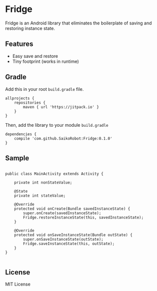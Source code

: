 # Fridge

Fridge is an Android library that eliminates the boilerplate of saving and restoring instance state.


## Features
- Easy save and restore
- Tiny footprint (works in runtime)


## Gradle

Add this in your root `build.gradle` file.

```
allprojects {
    repositories {
        maven { url 'https://jitpack.io' }
    }
}
```
Then, add the library to your module `build.gradle`
```
dependencies {
    compile 'com.github.SaikoRobot:Fridge:0.1.0'
}
```

## Sample

```

public class MainActivity extends Activity {

    private int nonStateValue;

    @State
    private int stateValue;

    @Override
    protected void onCreate(Bundle savedInstanceState) {
        super.onCreate(savedInstanceState);
        Fridge.restoreInstanceState(this, savedInstanceState);
    }

    @Override
    protected void onSaveInstanceState(Bundle outState) {
        super.onSaveInstanceState(outState);
        Fridge.saveInstanceState(this, outState);
    }
}


```

## License

MIT License
